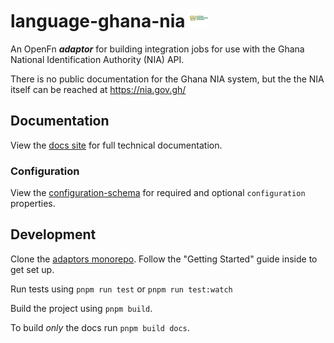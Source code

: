 # language-ghana-nia <img src='./assets/square.png' width="30" height="30"/>

An OpenFn **_adaptor_** for building integration jobs for use with the Ghana
National Identification Authority (NIA) API.

There is no public documentation for the Ghana NIA system, but the the NIA
itself can be reached at https://nia.gov.gh/

## Documentation

View the [docs site](https://docs.openfn.org/adaptors/packages/ghana-nia-docs)
for full technical documentation.

### Configuration

View the
[configuration-schema](https://docs.openfn.org/adaptors/packages/ghana-nia-configuration-schema/)
for required and optional `configuration` properties.

## Development

Clone the [adaptors monorepo](https://github.com/OpenFn/adaptors). Follow the
"Getting Started" guide inside to get set up.

Run tests using `pnpm run test` or `pnpm run test:watch`

Build the project using `pnpm build`.

To build _only_ the docs run `pnpm build docs`.
